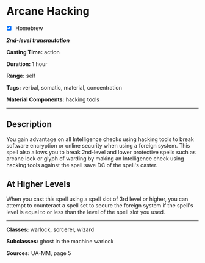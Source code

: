 # Arcane Hacking

- [x] Homebrew

***2nd-level transmutation***

**Casting Time:** action

**Duration:** 1 hour

**Range:** self

**Tags:** verbal, somatic, material, concentration

**Material Components:** hacking tools

---

## Description
You gain advantage on all Intelligence checks using hacking tools to break software encryption or online security when using a foreign system. This spell also allows you to break 2nd-level and lower protective spells such as arcane lock or glyph of warding by making an Intelligence check using hacking tools against the spell save DC of the spell's caster.

## At Higher Levels
When you cast this spell using a spell slot of 3rd level or higher, you can attempt to counteract a spell set to secure the foreign system if the spell's level is equal to or less than the level of the spell slot you used.

---

**Classes:** warlock, sorcerer, wizard

**Subclasses:** ghost in the machine warlock

**Sources:** UA-MM, page 5
